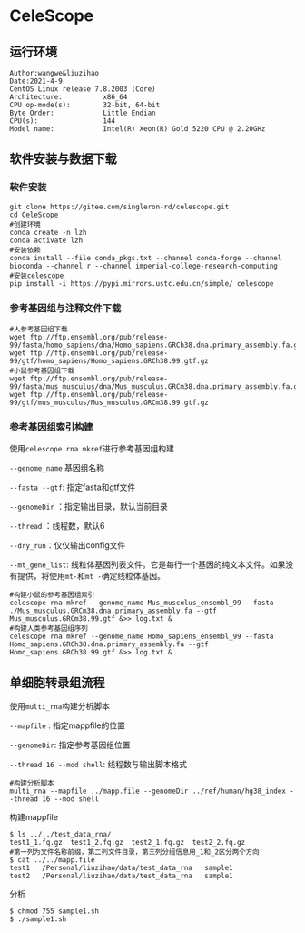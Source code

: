 #  CeleScope

## 运行环境

```
Author:wangwe&liuzihao
Date:2021-4-9
CentOS Linux release 7.8.2003 (Core)	
Architecture:          x86_64
CPU op-mode(s):        32-bit, 64-bit
Byte Order:            Little Endian
CPU(s):                144
Model name:            Intel(R) Xeon(R) Gold 5220 CPU @ 2.20GHz
```

## 软件安装与数据下载

### 软件安装

```shell
git clone https://gitee.com/singleron-rd/celescope.git
cd CeleScope
#创建环境
conda create -n lzh
conda activate lzh
#安装依赖
conda install --file conda_pkgs.txt --channel conda-forge --channel bioconda --channel r --channel imperial-college-research-computing
#安装celescope
pip install -i https://pypi.mirrors.ustc.edu.cn/simple/ celescope
```

### 参考基因组与注释文件下载

```shell
#人参考基因组下载
wget ftp://ftp.ensembl.org/pub/release-99/fasta/homo_sapiens/dna/Homo_sapiens.GRCh38.dna.primary_assembly.fa.gz
wget ftp://ftp.ensembl.org/pub/release-99/gtf/homo_sapiens/Homo_sapiens.GRCh38.99.gtf.gz
#小鼠参考基因组下载
wget ftp://ftp.ensembl.org/pub/release-99/fasta/mus_musculus/dna/Mus_musculus.GRCm38.dna.primary_assembly.fa.gz
wget ftp://ftp.ensembl.org/pub/release-99/gtf/mus_musculus/Mus_musculus.GRCm38.99.gtf.gz
```

### 参考基因组索引构建

使用`celescope rna mkref`进行参考基因组构建

`--genome_name` 基因组名称

`--fasta --gtf`: 指定fasta和gtf文件

`--genomeDir` ：指定输出目录，默认当前目录

`--thread` ：线程数，默认6

`--dry_run`：仅仅输出config文件

`--mt_gene_list`: 线粒体基因列表文件。它是每行一个基因的纯文本文件。如果没有提供，将使用`mt-`和`mt -`确定线粒体基因。

```shell
#构建小鼠的参考基因组索引
celescope rna mkref --genome_name Mus_musculus_ensembl_99 --fasta ./Mus_musculus.GRCm38.dna.primary_assembly.fa --gtf Mus_musculus.GRCm38.99.gtf &>> log.txt &
#构建人类参考基因组序列
celescope rna mkref --genome_name Homo_sapiens_ensembl_99 --fasta Homo_sapiens.GRCh38.dna.primary_assembly.fa --gtf Homo_sapiens.GRCh38.99.gtf &>> log.txt &
```

## 单细胞转录组流程

使用`multi_rna`构建分析脚本

`--mapfile` : 指定mappfile的位置

`--genomeDir`: 指定参考基因组位置

`--thread 16 --mod shell`: 线程数与输出脚本格式

```shell
#构建分析脚本
multi_rna --mapfile ../mapp.file --genomeDir ../ref/human/hg38_index --thread 16 --mod shell
```

构建mappfile

```shell
$ ls ../../test_data_rna/
test1_1.fq.gz  test1_2.fq.gz  test2_1.fq.gz  test2_2.fq.gz
#第一列为文件名称前缀，第二列文件目录，第三列分组信息用_1和_2区分两个方向
$ cat ../../mapp.file 
test1	/Personal/liuzihao/data/test_data_rna	sample1
test2	/Personal/liuzihao/data/test_data_rna	sample1
```

分析

```shell
$ chmod 755 sample1.sh 
$ ./sample1.sh 
```





